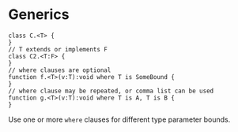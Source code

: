 # Generics

```
class C.<T> {
}
// T extends or implements F
class C2.<T:F> {
}
// where clauses are optional
function f.<T>(v:T):void where T is SomeBound {
}
// where clause may be repeated, or comma list can be used
function g.<T>(v:T):void where T is A, T is B {
}
```

Use one or more `where` clauses for different type parameter bounds.
